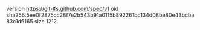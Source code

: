 version https://git-lfs.github.com/spec/v1
oid sha256:5ee0f2875cc28f7e2b543b91a0115b892261bc134d08be80e43bcba83c1d6165
size 1212

